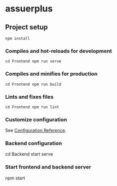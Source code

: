 # assuerplus

## Project setup
```
npm install
```

### Compiles and hot-reloads for development
```
cd Frontend npm run serve
```

### Compiles and minifies for production
```
cd Frontend npm run build
```

### Lints and fixes files
```
cd Frontend npm run lint
```

### Customize configuration
See [Configuration Reference](https://cli.vuejs.org/config/).

### Backend configuration

cd Backend start serve

### Start frontend and backend server
npm start

